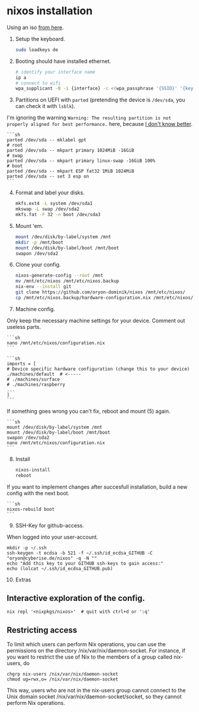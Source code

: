 # nixos installation

Using an iso [from here](https://releases.nixos.org/?prefix=nixos/).

1. Setup the keyboard.

    ```sh
    sudo loadkeys de
    ```

2. Booting should have installed ethernet.

    ```sh
    # identify your interface name
    ip a
    # connect to wifi
    wpa_supplicant -B -i {interface} -c <(wpa_passphrase '{SSID}' '{key}')
    ```

3. Partitions on UEFI with `parted` (pretending the device is `/dev/sda`, you can check it with `lsblk`).

I'm ignoring the warning `Warning: The resulting partition is not properly aligned for best performance.` 
here, because [I don't know better](https://rainbow.chard.org/2013/01/30/how-to-align-partitions-for-best-performance-using-parted/).

    ```sh
    parted /dev/sda -- mklabel gpt
    # root
    parted /dev/sda -- mkpart primary 1024MiB -16GiB
    # swap
    parted /dev/sda -- mkpart primary linux-swap -16GiB 100%
    # boot
    parted /dev/sda -- mkpart ESP fat32 1MiB 1024MiB
    parted /dev/sda -- set 3 esp on
    ```

4. Format and label your disks.

    ```sh
    mkfs.ext4 -L system /dev/sda1
    mkswap -L swap /dev/sda2
    mkfs.fat -F 32 -n boot /dev/sda3
    ```

5. Mount 'em.

    ```sh
    mount /dev/disk/by-label/system /mnt
    mkdir -p /mnt/boot
    mount /dev/disk/by-label/boot /mnt/boot
    swapon /dev/sda2
    ```

6. Clone your config.

    ```sh
    nixos-generate-config --root /mnt
    mv /mnt/etc/nixos /mnt/etc/nixos.backup
    nix-env --install git
    git clone https://github.com/oryon-dominik/nixos /mnt/etc/nixos/
    cp /mnt/etc/nixos.backup/hardware-configuration.nix /mnt/etc/nixos/hardware-configuration.nix
    ```

7. Machine config.

Only keep the necessary machine settings for your device. Comment out useless parts.

    ```sh
    nano /mnt/etc/nixos/configuration.nix
    ```

    ```sh
    imports = [
    # Device specific hardware configuration (change this to your device)
    ./machines/default  # <-----
    # ./machines/surface
    # ./machines/raspberry
    ...
    ]
    ```

If something goes wrong you can't fix, reboot and mount (5) again.

    ```sh
    mount /dev/disk/by-label/system /mnt
    mount /dev/disk/by-label/boot /mnt/boot
    swapon /dev/sda2
    nano /mnt/etc/nixos/configuration.nix
    ```

8. Install

    ```sh
    nixos-install
    reboot

If you want to implement changes after succesfull installation, build a new config with the next boot.

    ```sh
    nixos-rebuild boot
    ```


9.  SSH-Key for github-access.

When logged into your user-account.

    mkdir -p ~/.ssh
    ssh-keygen -t ecdsa -b 521 -f ~/.ssh/id_ecdsa_GITHUB -C "oryon@cyberise.de/nixos" -q -N ""
    echo "Add this key to your GITHUB ssh-keys to gain access:"
    echo (lolcat ~/.ssh/id_ecdsa_GITHUB.pub)


10. Extras

## Interactive exploration of the config.

    nix repl '<nixpkgs/nixos>'  # quit with ctrl+d or ':q'


## Restricting access

To limit which users can perform Nix operations, you can use the permissions on the directory /nix/var/nix/daemon-socket.
 For instance, if you want to restrict the use of Nix to the members of a group called nix-users, do

    chgrp nix-users /nix/var/nix/daemon-socket
    chmod ug=rwx,o= /nix/var/nix/daemon-socket

This way, users who are not in the nix-users group cannot connect to the Unix domain socket /nix/var/nix/daemon-socket/socket,
 so they cannot perform Nix operations.

